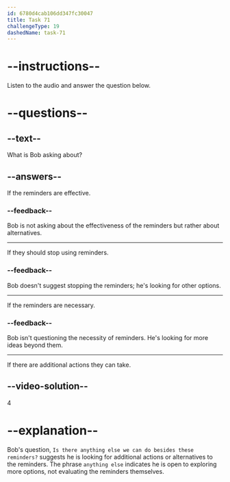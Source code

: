 ```yaml
---
id: 6780d4cab106dd347fc30047
title: Task 71
challengeType: 19
dashedName: task-71
---
```


<!-- (Audio) Bob: Is there anything else we can do besides these reminders? -->

# --instructions--

Listen to the audio and answer the question below.

# --questions--

## --text--

What is Bob asking about?

## --answers--

If the reminders are effective.

### --feedback--

Bob is not asking about the effectiveness of the reminders but rather about alternatives.

---

If they should stop using reminders.

### --feedback--

Bob doesn't suggest stopping the reminders; he's looking for other options.

---

If the reminders are necessary.

### --feedback--

Bob isn't questioning the necessity of reminders. He's looking for more ideas beyond them.

---

If there are additional actions they can take.

## --video-solution--

4

# --explanation--

Bob's question, `Is there anything else we can do besides these reminders?` suggests he is looking for additional actions or alternatives to the reminders. The phrase `anything else` indicates he is open to exploring more options, not evaluating the reminders themselves.
